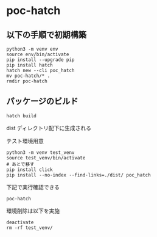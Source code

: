 # poc-hatch

## 以下の手順で初期構築

```console
python3 -m venv env
source env/bin/activate
pip install --upgrade pip
pip install hatch
hatch new --cli poc_hatch
mv poc-hatch/* .
rmdir poc-hatch
```

## パッケージのビルド

```console
hatch build
```

dist ディレクトリ配下に生成される

テスト環境用意

```console
python3 -m venv test_venv
source test_venv/bin/activate
# あとで移す
pip install click
pip install --no-index --find-links=./dist/ poc_hatch
```

下記で実行確認できる

```console
poc-hatch
```

環境削除は以下を実施

```console
deactivate
rm -rf test_venv/
```
